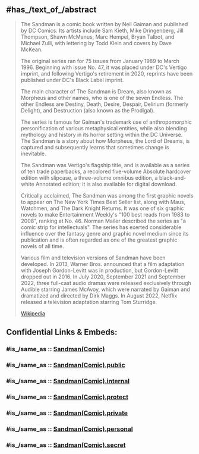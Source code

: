 

## #has_/text_of_/abstract 

> The Sandman is a comic book written by Neil Gaiman and published by DC Comics. 
> Its artists include Sam Kieth, Mike Dringenberg, Jill Thompson, Shawn McManus, Marc Hempel, 
> Bryan Talbot, and Michael Zulli, with lettering by Todd Klein and covers by Dave McKean. 
> 
> The original series ran for 75 issues from January 1989 to March 1996. 
> Beginning with issue No. 47, it was placed under DC's Vertigo imprint, 
> and following Vertigo's retirement in 2020, reprints have been published under DC's Black Label imprint.
>
> The main character of The Sandman is Dream, also known as Morpheus and other names, 
> who is one of the seven Endless. The other Endless are Destiny, Death, Desire, Despair, 
> Delirium (formerly Delight), and Destruction (also known as the Prodigal). 
> 
> The series is famous for Gaiman's trademark use of 
> anthropomorphic personification of various metaphysical entities, 
> while also blending mythology and history in its horror setting within the DC Universe. 
> The Sandman is a story about how Morpheus, the Lord of Dreams, is captured 
> and subsequently learns that sometimes change is inevitable. 
> 
> The Sandman was Vertigo's flagship title, and is available as a series of ten trade paperbacks, 
> a recolored five-volume Absolute hardcover edition with slipcase, a three-volume omnibus edition, 
> a black-and-white Annotated edition; it is also available for digital download.
>
> Critically acclaimed, The Sandman was among the first graphic novels to appear on 
> The New York Times Best Seller list, along with Maus, Watchmen, and The Dark Knight Returns. 
> It was one of six graphic novels to make Entertainment Weekly's "100 best reads from 1983 to 2008", 
> ranking at No. 46. 
> Norman Mailer described the series as "a comic strip for intellectuals". 
> The series has exerted considerable influence over the fantasy genre 
> and graphic novel medium since its publication 
> and is often regarded as one of the greatest graphic novels of all time.
>
> Various film and television versions of Sandman have been developed. 
> In 2013, Warner Bros. announced that a film adaptation with Joseph Gordon-Levitt was in production, 
> but Gordon-Levitt dropped out in 2016. 
> In July 2020, September 2021 and September 2022, three full-cast audio dramas were released 
> exclusively through Audible starring James McAvoy, which were narrated by Gaiman 
> and dramatized and directed by Dirk Maggs. 
> In August 2022, Netflix released a television adaptation starring Tom Sturridge.
>
> [Wikipedia](https://en.wikipedia.org/wiki/The%20Sandman%20(comic%20book))


## Confidential Links & Embeds: 

### #is_/same_as :: [Sandman(Comic)](Sandman(Comic).md) 

### #is_/same_as :: [Sandman(Comic).public](/_public/Society/Communication/Media/Book/Author/Gaiman,Neil/Sandman(Comic).public.md) 

### #is_/same_as :: [Sandman(Comic).internal](/_internal/Society/Communication/Media/Book/Author/Gaiman,Neil/Sandman(Comic).internal.md) 

### #is_/same_as :: [Sandman(Comic).protect](/_protect/Society/Communication/Media/Book/Author/Gaiman,Neil/Sandman(Comic).protect.md) 

### #is_/same_as :: [Sandman(Comic).private](/_private/Society/Communication/Media/Book/Author/Gaiman,Neil/Sandman(Comic).private.md) 

### #is_/same_as :: [Sandman(Comic).personal](/_personal/Society/Communication/Media/Book/Author/Gaiman,Neil/Sandman(Comic).personal.md) 

### #is_/same_as :: [Sandman(Comic).secret](/_secret/Society/Communication/Media/Book/Author/Gaiman,Neil/Sandman(Comic).secret.md)


